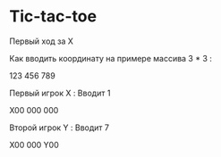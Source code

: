 # Tic-tac-toe

Первый ход за X


Как вводить координату на примере массива 3 * 3 :

123
456
789

Первый игрок X : Вводит 1

X00
000
000

Второй игрок Y : Вводит 7

X00
000
Y00
